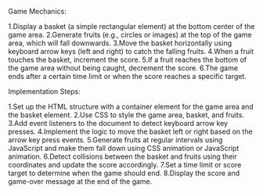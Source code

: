 Game Mechanics:

1.Display a basket (a simple rectangular element) at the bottom center of the game area.
2.Generate fruits (e.g., circles or images) at the top of the game area, which will fall downwards.
3.Move the basket horizontally using keyboard arrow keys (left and right) to catch the falling fruits.
4.When a fruit touches the basket, increment the score.
5.If a fruit reaches the bottom of the game area without being caught, decrement the score.
6.The game ends after a certain time limit or when the score reaches a specific target.

Implementation Steps:

1.Set up the HTML structure with a container element for the game area and the basket element.
2.Use CSS to style the game area, basket, and fruits.
3.Add event listeners to the document to detect keyboard arrow key presses.
4.Implement the logic to move the basket left or right based on the arrow key press events.
5.Generate fruits at regular intervals using JavaScript and make them fall down using CSS animation or JavaScript animation.
6.Detect collisions between the basket and fruits using their coordinates and update the score accordingly.
7.Set a time limit or score target to determine when the game should end.
8.Display the score and game-over message at the end of the game.